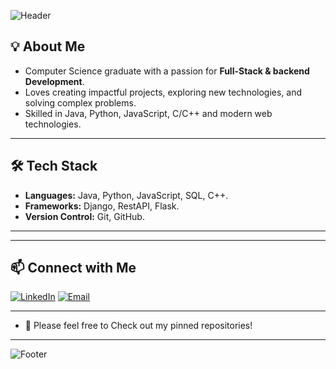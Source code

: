 <!-- Banner -->
![Header](https://capsule-render.vercel.app/api?type=waving&color=0:1e3c72,100:2a5298&height=200&section=header&text=Hi%20there%20👋%20I'm%20Maor%20Pinhas&fontSize=35&fontColor=ffffff&animation=fadeIn)

## 💡 About Me
- Computer Science graduate with a passion for **Full-Stack & backend Development**.
- Loves creating impactful projects, exploring new technologies, and solving complex problems.  
- Skilled in Java, Python, JavaScript, C/C++ and modern web technologies.

---

## 🛠 Tech Stack

- **Languages:** Java, Python, JavaScript, SQL, C++.  
- **Frameworks:** Django, RestAPI, Flask.      
- **Version Control:** Git, GitHub.  

---


---

## 📫 Connect with Me
[![LinkedIn](https://img.shields.io/badge/LinkedIn-0A66C2?style=for-the-badge&logo=linkedin&logoColor=white)](https://www.linkedin.com/in/maor-pinhas)
[![Email](https://img.shields.io/badge/Email-FF0000?style=for-the-badge&logo=gmail&logoColor=white)](mailto:maorpi438@gmail.com)

---
- 📌 Please feel free to Check out my pinned repositories!
---

<!-- Footer -->
![Footer](https://capsule-render.vercel.app/api?type=waving&color=0:1e3c72,100:2a5298&height=100&section=footer)

